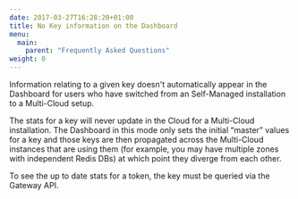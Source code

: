 ```yaml
---
date: 2017-03-27T16:28:20+01:00
title: No Key information on the Dashboard
menu:
  main:
    parent: "Frequently Asked Questions"
weight: 0 
---
```


Information relating to a given key doesn't automatically appear in the Dashboard for users who have switched from an Self-Managed installation to a Multi-Cloud setup.

The stats for a key will never update in the Cloud for a Multi-Cloud installation. The Dashboard in this mode only sets the initial “master” values for a key and those keys are then propagated across the Multi-Cloud instances that are using them (for example, you may have multiple zones with independent Redis DBs) at which point they diverge from each other.

To see the up to date stats for a token, the key must be queried via the Gateway API.

